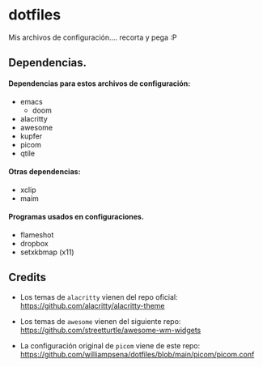 # dotfiles

Mis archivos de configuración....  recorta y pega :P

## Dependencias.

#### Dependencias para estos archivos de configuración:

- emacs
  - doom
- alacritty
- awesome
- kupfer
- picom
- qtile


#### Otras dependencias:
- xclip
- maim

#### Programas usados en configuraciones.
- flameshot
- dropbox
- setxkbmap (x11)


## Credits

- Los temas de `alacritty` vienen del repo oficial: https://github.com/alacritty/alacritty-theme

- Los temas de `awesome` vienen del siguiente repo: https://github.com/streetturtle/awesome-wm-widgets

- La configuración original de `picom` viene de este repo: https://github.com/williampsena/dotfiles/blob/main/picom/picom.conf
